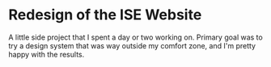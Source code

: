 # Redesign of the ISE Website
A little side project that I spent a day or two working on. Primary goal was to try a design system that was way outside my comfort zone, and I'm pretty happy with the results.
